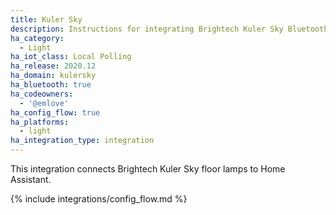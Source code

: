 ```yaml
---
title: Kuler Sky
description: Instructions for integrating Brightech Kuler Sky Bluetooth floor lamps with Home Assistant.
ha_category:
  - Light
ha_iot_class: Local Polling
ha_release: 2020.12
ha_domain: kulersky
ha_bluetooth: true
ha_codeowners:
  - '@emlove'
ha_config_flow: true
ha_platforms:
  - light
ha_integration_type: integration
---
```


This integration connects Brightech Kuler Sky floor lamps to Home Assistant.

{% include integrations/config_flow.md %}
